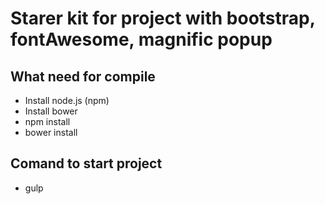 # Starer kit for project with bootstrap, fontAwesome, magnific popup #

## What need for compile ##
* Install node.js (npm)
* Install bower
* npm install
* bower install

## Comand to start project ##
* gulp
